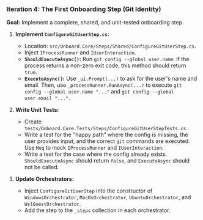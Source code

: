 ### **Iteration 4: The First Onboarding Step (Git Identity)**

**Goal:** Implement a complete, shared, and unit-tested onboarding step.

1.  **Implement `ConfigureGitUserStep.cs`:**
    *   Location: `src/Onboard.Core/Steps/Shared/ConfigureGitUserStep.cs`.
    *   Inject `IProcessRunner` and `IUserInteraction`.
    *   **`ShouldExecuteAsync()`:** Run `git config --global user.name`. If the process returns a non-zero exit code, this method should return `true`.
    *   **`ExecuteAsync()`:** Use `_ui.Prompt(...)` to ask for the user's name and email. Then, use `_processRunner.RunAsync(...)` to execute `git config --global user.name "..."` and `git config --global user.email "..."`.

2.  **Write Unit Tests:**
    *   Create `tests/Onboard.Core.Tests/Steps/ConfigureGitUserStepTests.cs`.
    *   Write a test for the "happy path" where the config is missing, the user provides input, and the correct `git` commands are executed. Use `Moq` to mock `IProcessRunner` and `IUserInteraction`.
    *   Write a test for the case where the config already exists. `ShouldExecuteAsync` should return `false`, and `ExecuteAsync` should not be called.

3.  **Update Orchestrators:**
    *   Inject `ConfigureGitUserStep` into the constructor of `WindowsOrchestrator`, `MacOsOrchestrator`, `UbuntuOrchestrator`, and `WslGuestOrchestrator`.
    *   Add the step to the `_steps` collection in each orchestrator.

